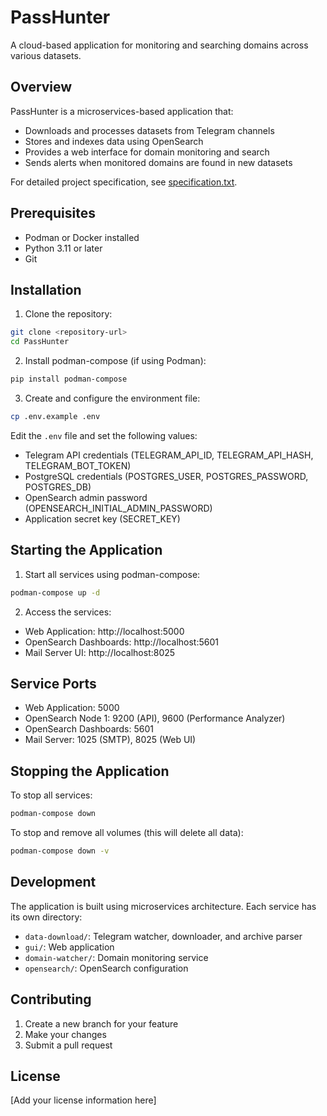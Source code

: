 # PassHunter

A cloud-based application for monitoring and searching domains across various datasets.

## Overview

PassHunter is a microservices-based application that:
- Downloads and processes datasets from Telegram channels
- Stores and indexes data using OpenSearch
- Provides a web interface for domain monitoring and search
- Sends alerts when monitored domains are found in new datasets

For detailed project specification, see [specification.txt](specification.txt).

## Prerequisites

- Podman or Docker installed
- Python 3.11 or later
- Git

## Installation

1. Clone the repository:
```bash
git clone <repository-url>
cd PassHunter
```

2. Install podman-compose (if using Podman):
```bash
pip install podman-compose
```

3. Create and configure the environment file:
```bash
cp .env.example .env
```
Edit the `.env` file and set the following values:
- Telegram API credentials (TELEGRAM_API_ID, TELEGRAM_API_HASH, TELEGRAM_BOT_TOKEN)
- PostgreSQL credentials (POSTGRES_USER, POSTGRES_PASSWORD, POSTGRES_DB)
- OpenSearch admin password (OPENSEARCH_INITIAL_ADMIN_PASSWORD)
- Application secret key (SECRET_KEY)

## Starting the Application

1. Start all services using podman-compose:
```bash
podman-compose up -d
```

2. Access the services:
- Web Application: http://localhost:5000
- OpenSearch Dashboards: http://localhost:5601
- Mail Server UI: http://localhost:8025

## Service Ports

- Web Application: 5000
- OpenSearch Node 1: 9200 (API), 9600 (Performance Analyzer)
- OpenSearch Dashboards: 5601
- Mail Server: 1025 (SMTP), 8025 (Web UI)

## Stopping the Application

To stop all services:
```bash
podman-compose down
```

To stop and remove all volumes (this will delete all data):
```bash
podman-compose down -v
```

## Development

The application is built using microservices architecture. Each service has its own directory:
- `data-download/`: Telegram watcher, downloader, and archive parser
- `gui/`: Web application
- `domain-watcher/`: Domain monitoring service
- `opensearch/`: OpenSearch configuration

## Contributing

1. Create a new branch for your feature
2. Make your changes
3. Submit a pull request

## License

[Add your license information here]
